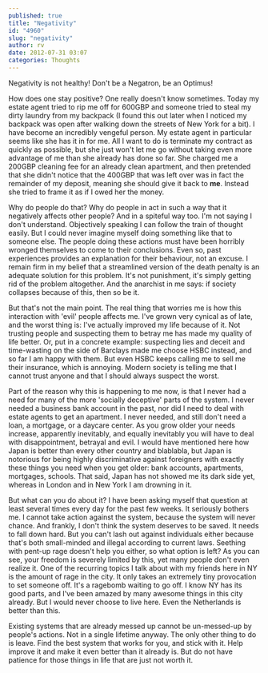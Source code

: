```yaml
---
published: true
title: "Negativity"
id: "4960"
slug: "negativity"
author: rv
date: 2012-07-31 03:07
categories: Thoughts
---
```

Negativity is not healthy! Don't be a Negatron, be an Optimus!

How does one stay positive? One really doesn't know sometimes. Today my estate agent tried to rip me off for 600GBP and someone tried to steal my dirty laundry from my backpack (I found this out later when I noticed my backpack was open after walking down the streets of New York for a bit). I have become an incredibly vengeful person. My estate agent in particular seems like she has it in for me. All I want to do is terminate my contract as quickly as possible, but she just won't let me go without taking even more advantage of me than she already has done so far. She charged me a 200GBP cleaning fee for an already clean apartment, and then pretended that she didn't notice that the 400GBP that was left over was in fact the remainder of my deposit, meaning she should give it back to <strong>me</strong>. Instead she tried to frame it as if I owed her the money.

Why do people do that? Why do people in act in such a way that it negatively affects other people? And in a spiteful way too. I'm not saying I don't understand. Objectively speaking I can follow the train of thought easily. But I could never imagine myself doing something like that to someone else. The people doing these actions must have been horribly wronged themselves to come to their conclusions. Even so, past experiences provides an explanation for their behaviour, not an excuse. I remain firm in my belief that a streamlined version of the death penalty is an adequate solution for this problem. It's not punishment, it's simply getting rid of the problem altogether. And the anarchist in me says: if society collapses because of this, then so be it.

But that's not the main point. The real thing that worries me is how this interaction with 'evil' people affects me. I've grown very cynical as of late, and the worst thing is: I've actually improved my life because of it. Not trusting people and suspecting them to betray me has made my quality of life better. Or, put in a concrete example: suspecting lies and deceit and time-wasting on the side of Barclays made me choose HSBC instead, and so far I am happy with them. But even HSBC keeps calling me to sell me their insurance, which is annoying. Modern society is telling me that I cannot trust anyone and that I should always suspect the worst.

Part of the reason why this is happening to me now, is that I never had a need for many of the more 'socially deceptive' parts of the system. I never needed a business bank account in the past, nor did I need to deal with estate agents to get an apartment. I never needed, and still don't need a loan, a mortgage, or a daycare center. As you grow older your needs increase, apparently inevitably, and equally inevitably you will have to deal with disappointment, betrayal and evil. I would have mentioned here how Japan is better than every other country and blablabla, but Japan is notorious for being highly discriminative against foreigners with exactly these things you need when you get older: bank accounts, apartments, mortgages, schools. That said, Japan has not showed me its dark side yet, whereas in London and in New York I am drowning in it.

But what can you do about it? I have been asking myself that question at least several times every day for the past few weeks. It seriously bothers me. I cannot take action against the system, because the system will never chance. And frankly, I don't think the system deserves to be saved. It needs to fall down hard. But you can't lash out against individuals either because that's both small-minded and illegal according to current laws. Seething with pent-up rage doesn't help you either, so what option is left? As you can see, your freedom is severely limited by this, yet many people don't even realize it. One of the recurring topics I talk about with my friends here in NY is the amount of rage in the city. It only takes an extremely tiny provocation to set someone off. It's a ragebomb waiting to go off. I know NY has its good parts, and I've been amazed by many awesome things in this city already. But I would never choose to live here. Even the Netherlands is better than this.

Existing systems that are already messed up cannot be un-messed-up by people's actions. Not in a single lifetime anyway. The only other thing to do is leave. Find the best system that works for you, and stick with it. Help improve it and make it even better than it already is. But do not have patience for those things in life that are just not worth it.